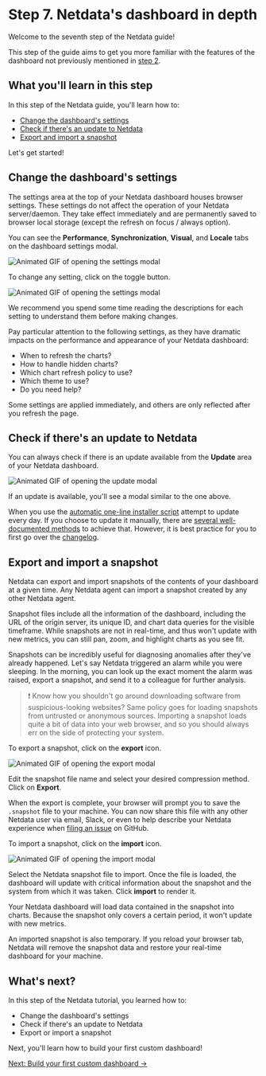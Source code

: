 <!--
---
title: "Step 7. Netdata's dashboard in depth"
custom_edit_url: https://github.com/netdata/netdata/edit/master/docs/step-by-step/step-07.md
---
-->

# Step 7. Netdata's dashboard in depth

Welcome to the seventh step of the Netdata guide!

This step of the guide aims to get you more familiar with the features of the dashboard not previously mentioned in
[step 2](/docs/step-by-step/step-02.md).

## What you'll learn in this step

In this step of the Netdata guide, you'll learn how to:

-   [Change the dashboard's settings](#change-the-dashboards-settings)
-   [Check if there's an update to Netdata](#check-if-theres-an-update-to-netdata)
-   [Export and import a snapshot](#export-and-import-a-snapshot)

Let's get started!

## Change the dashboard's settings

The settings area at the top of your Netdata dashboard houses browser settings. These settings do not affect the
operation of your Netdata server/daemon. They take effect immediately and are permanently saved to browser local storage
(except the refresh on focus / always option).

You can see the **Performance**, **Synchronization**, **Visual**, and **Locale** tabs on the dashboard settings modal.

![Animated GIF of opening the settings
modal](https://user-images.githubusercontent.com/12263278/64901553-967f3880-d692-11e9-95ac-dd485d36535c.gif)

To change any setting, click on the toggle button.

![Animated GIF of opening the settings
modal](https://user-images.githubusercontent.com/1153921/65188394-2c182080-da23-11e9-9e2f-11bcdee28f30.gif)

We recommend you spend some time reading the descriptions for each setting to understand them before making changes.

Pay particular attention to the following settings, as they have dramatic impacts on the performance and appearance of
your Netdata dashboard:

-   When to refresh the charts? 
-   How to handle hidden charts? 
-   Which chart refresh policy to use? 
-   Which theme to use? 
-   Do you need help?

Some settings are applied immediately, and others are only reflected after you refresh the page.

## Check if there's an update to Netdata

You can always check if there is an update available from the **Update** area of your Netdata dashboard.

![Animated GIF of opening the update
modal](https://user-images.githubusercontent.com/12263278/64876743-be957a00-d647-11e9-83dd-2f0a8df572cb.gif)

If an update is available, you'll see a modal similar to the one above.

When you use the [automatic one-line installer script](/packaging/installer/README.md) attempt to update every day. If
you choose to update it manually, there are [several well-documented methods](/packaging/installer/UPDATE.md) to achieve
that. However, it is best practice for you to first go over the [changelog](/CHANGELOG.md).

## Export and import a snapshot

Netdata can export and import snapshots of the contents of your dashboard at a given time. Any Netdata agent can import
a snapshot created by any other Netdata agent.

Snapshot files include all the information of the dashboard, including the URL of the origin server, its unique ID, and
chart data queries for the visible timeframe. While snapshots are not in real-time, and thus won't update with new
metrics, you can still pan, zoom, and highlight charts as you see fit.

Snapshots can be incredibly useful for diagnosing anomalies after they've already happened. Let's say Netdata triggered
an alarm while you were sleeping. In the morning, you can look up the exact moment the alarm was raised, export a
snapshot, and send it to a colleague for further analysis.

> ❗ Know how you shouldn't go around downloading software from suspicious-looking websites? Same policy goes for loading
> snapshots from untrusted or anonymous sources. Importing a snapshot loads quite a bit of data into your web browser,
> and so you should always err on the side of protecting your system.

To export a snapshot, click on the **export** icon.

![Animated GIF of opening the export
modal](https://user-images.githubusercontent.com/12263278/64901454-48b60080-d691-11e9-9c14-1539bc841735.gif)

Edit the snapshot file name and select your desired compression method. Click on **Export**.

When the export is complete, your browser will prompt you to save the `.snapshot` file to your machine. You can now
share this file with any other Netdata user via email, Slack, or even to help describe your Netdata experience when
[filing an issue](https://github.com/netdata/netdata/issues/new/choose) on GitHub.

To import a snapshot, click on the **import** icon.

![Animated GIF of opening the import
modal](https://user-images.githubusercontent.com/12263278/64901503-ee696f80-d691-11e9-9678-8d0e2a162402.gif)

Select the Netdata snapshot file to import. Once the file is loaded, the dashboard will update with critical information
about the snapshot and the system from which it was taken. Click **import** to render it.

Your Netdata dashboard will load data contained in the snapshot into charts. Because the snapshot only covers a certain
period, it won't update with new metrics.

An imported snapshot is also temporary. If you reload your browser tab, Netdata will remove the snapshot data and
restore your real-time dashboard for your machine.

## What's next?

In this step of the Netdata tutorial, you learned how to:

-   Change the dashboard's settings
-   Check if there's an update to Netdata
-   Export or import a snapshot

Next, you'll learn how to build your first custom dashboard!

[Next: Build your first custom dashboard &rarr;](step-08.md)
